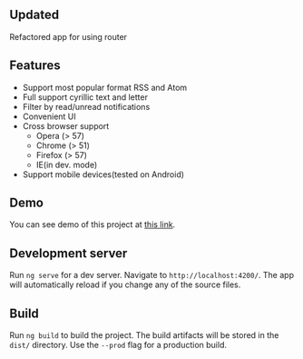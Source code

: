 ## Updated

Refactored app for using router

## Features

* Support most popular format RSS and Atom
* Full support cyrillic text and letter 
* Filter by read/unread notifications
* Convenient UI
* Cross browser support
    * Opera (> 57)
    * Chrome (> 51)
    * Firefox (> 57)
    * IE(in dev. mode)
* Support mobile devices(tested on Android)

## Demo

You can see demo of this project at [this link](http://crpgenius.000webhostapp.com/).

## Development server

Run `ng serve` for a dev server. Navigate to `http://localhost:4200/`. The app will automatically reload if you change any of the source files.


## Build

Run `ng build` to build the project. The build artifacts will be stored in the `dist/` directory. Use the `--prod` flag for a production build.

